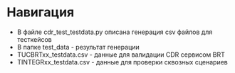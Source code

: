 # Навигация

* В файле cdr_test_testdata.py описана генерация csv файлов для тесткейсов
* В папке test_data - результат генерации
* TUCBRTxx_testdata.csv - данные для валидации CDR сервисом BRT
* TINTEGRxx_testdata.csv - данные для проверки сквозных сценариев